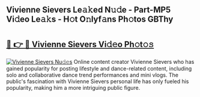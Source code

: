 ## Vivienne Sievers Le𝚊𝚔ed N𝚞𝚍e - Part-MP5 Vi𝚍eo Le𝚊𝚔s - H𝚘t O𝚗lyf𝚊ns Ph𝚘tos GBThy

# <h2><a href="http://hf0k0am.feru.top/?c=Vivienne+Sievers">🔗 👉 🔴 Vivienne Sievers Vi𝚍𝚎o Ph𝚘t𝚘𝚜</a></h2>

[![Vivienne Sievers Nu𝚍𝚎s](https://i.imgur.com/0TWrTi3.gif)](http://hf0k0am.feru.top/?c=Vivienne+Sievers)
Online content creator Vivienne Sievers who has gained popularity for posting lifestyle and dance-related content, including solo and collaborative dance trend performances and mini vlogs. The public's fascination with Vivienne Sievers personal life has only fueled his popularity, making him a more intriguing public figure. 
